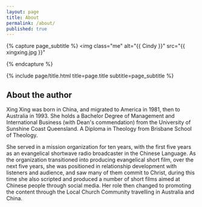 ```yaml
---
layout: page
title: About
permalink: /about/
published: true
---
```


<div class="page" markdown="1">

{% capture page_subtitle %}
<img
    class="me"
    alt="{{ Cindy }}"
    src="{{ xingxing.jpg }}"
> 
{% endcapture %}

{% include page/title.html title=page.title subtitle=page_subtitle %}

## About the author 

Xing Xing was born in China, and migrated to America in 1981, then to Australia in 1993. She holds a Bachelor Degree of Management and International Business (with Dean's commendation) from the University of Sunshine Coast Queensland. A Diploma in Theology from Brisbane School of Theology.

She served in a mission organization for ten years, with the first five years as an evangelical shortwave radio broadcaster in the Chinese Language. As the organization transitioned into producing evangelical short film, over the next five years, she was positioned in relationship development with listeners and audience, and saw many of them commit to Christ, during this time she also scripted and produced a number of short films aimed at Chinese people through social media. Her role then changed to promoting the content through the Local Church Community travelling in Australia and China.

</div>
